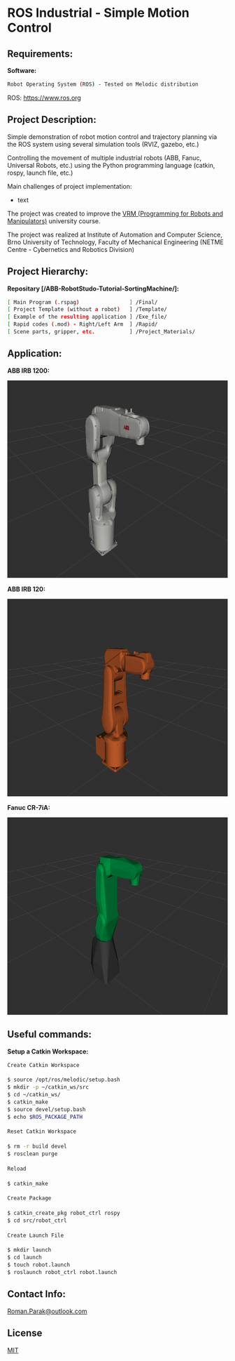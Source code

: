 # ROS Industrial - Simple Motion Control

## Requirements:

**Software:**

```bash
Robot Operating System (ROS) - Tested on Melodic distribution
```

ROS: https://www.ros.org

## Project Description:

Simple demonstration of robot motion control and trajectory planning via the ROS system using several simulation tools (RVIZ, gazebo, etc.)

Controlling the movement of multiple industrial robots (ABB, Fanuc, Universal Robots, etc.) using the Python programming language (catkin, rospy, launch file, etc.)

Main challenges of project implementation:
- text

The project was created to improve the [VRM (Programming for Robots and Manipulators)](https://github.com/rparak/Programming-for-robots-and-manipulators-VRM) university course.

The project was realized at Institute of Automation and Computer Science, Brno University of Technology, Faculty of Mechanical Engineering (NETME Centre - Cybernetics and Robotics Division)

## Project Hierarchy:

**Repositary [/ABB-RobotStudo-Tutorial-SortingMachine/]:**

```bash
[ Main Program (.rspag)                ] /Final/
[ Project Template (without a robot)   ] /Template/ 
[ Example of the resulting application ] /Exe_file/
[ Rapid codes (.mod) - Right/Left Arm  ] /Rapid/
[ Scene parts, gripper, etc.           ] /Project_Materials/
```

## Application:

**ABB IRB 1200:**

<p align="center">
  <img src="https://github.com/rparak/ROS_Industrial_Simple_Motion_Control/blob/main/images/1.png" width="800" height="450">
</p>

**ABB IRB 120:**

<p align="center">
  <img src="https://github.com/rparak/ROS_Industrial_Simple_Motion_Control/blob/main/images/3.png" width="800" height="450">
</p>

**Fanuc CR-7iA:**

<p align="center">
  <img src="https://github.com/rparak/ROS_Industrial_Simple_Motion_Control/blob/main/images/2.png" width="800" height="450">
</p>

## Useful commands:

**Setup a Catkin Workspace:**

```bash
Create Catkin Workspace

$ source /opt/ros/melodic/setup.bash
$ mkdir -p ~/catkin_ws/src
$ cd ~/catkin_ws/
$ catkin_make
$ source devel/setup.bash
$ echo $ROS_PACKAGE_PATH

Reset Catkin Workspace

$ rm -r build devel
$ rosclean purge

Reload

$ catkin_make

Create Package

$ catkin_create_pkg robot_ctrl rospy
$ cd src/robot_ctrl

Create Launch File

$ mkdir launch
$ cd launch
$ touch robot.launch
$ roslaunch robot_ctrl robot.launch

```

## Contact Info:
Roman.Parak@outlook.com

## License
[MIT](https://choosealicense.com/licenses/mit/)
